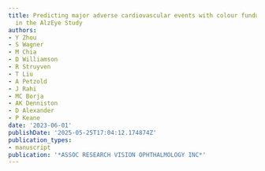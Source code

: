 ```yaml
---
title: Predicting major adverse cardiovascular events with colour fundus photograph
  in the AlzEye Study
authors:
- Y Zhou
- S Wagner
- M Chia
- D Williamson
- R Struyven
- T Liu
- A Petzold
- J Rahi
- MC Borja
- AK Denniston
- D Alexander
- P Keane
date: '2023-06-01'
publishDate: '2025-05-25T17:04:12.174874Z'
publication_types:
- manuscript
publication: '*ASSOC RESEARCH VISION OPHTHALMOLOGY INC*'
---
```

